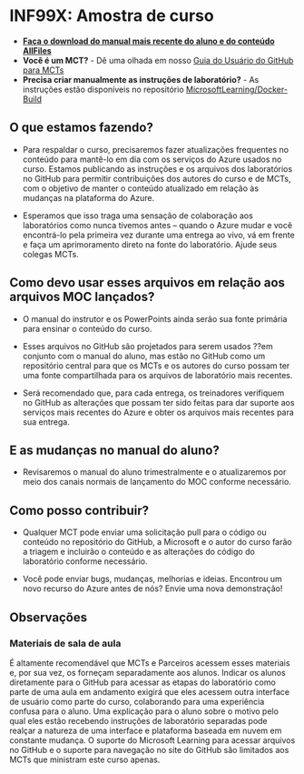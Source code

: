 # INF99X: Amostra de curso

- **[Faça o download do manual mais recente do aluno e do conteúdo AllFiles](../../releases/latest)**
- **Você é um MCT?** - Dê uma olhada em nosso [Guia do Usuário do GitHub para MCTs](https://microsoftlearning.github.io/MCT-User-Guide/)
- **Precisa criar manualmente as instruções de laboratório?** -  As instruções estão disponíveis no repositório [MicrosoftLearning/Docker-Build](https://github.com/MicrosoftLearning/Docker-Build)

## O que estamos fazendo?

- Para respaldar o curso, precisaremos fazer atualizações frequentes no conteúdo para mantê-lo em dia com os serviços do Azure usados no curso.  Estamos publicando as instruções e os arquivos dos laboratórios no GitHub para permitir contribuições dos autores do curso e de MCTs, com o objetivo de manter o conteúdo atualizado em relação às mudanças na plataforma do Azure.

- Esperamos que isso traga uma sensação de colaboração aos laboratórios como nunca tivemos antes – quando o Azure mudar e você encontrá-lo pela primeira vez durante uma entrega ao vivo, vá em frente e faça um aprimoramento direto na fonte do laboratório.  Ajude seus colegas MCTs.

## Como devo usar esses arquivos em relação aos arquivos MOC lançados?

- O manual do instrutor e os PowerPoints ainda serão sua fonte primária para ensinar o conteúdo do curso.

- Esses arquivos no GitHub são projetados para serem usados ??em conjunto com o manual do aluno, mas estão no GitHub como um repositório central para que os MCTs e os autores do curso possam ter uma fonte compartilhada para os arquivos de laboratório mais recentes.

- Será recomendado que, para cada entrega, os treinadores verifiquem no GitHub as alterações que possam ter sido feitas para dar suporte aos serviços mais recentes do Azure e obter os arquivos mais recentes para sua entrega.

## E as mudanças no manual do aluno?

- Revisaremos o manual do aluno trimestralmente e o atualizaremos por meio dos canais normais de lançamento do MOC conforme necessário.

## Como posso contribuir?

- Qualquer MCT pode enviar uma solicitação pull para o código ou conteúdo no repositório do GitHub, a Microsoft e o autor do curso farão a triagem e incluirão o conteúdo e as alterações do código do laboratório conforme necessário.

- Você pode enviar bugs, mudanças, melhorias e ideias.  Encontrou um novo recurso do Azure antes de nós?  Envie uma nova demonstração!

## Observações

### Materiais de sala de aula

É altamente recomendável que MCTs e Parceiros acessem esses materiais e, por sua vez, os forneçam separadamente aos alunos.  Indicar os alunos diretamente para o GitHub para acessar as etapas do laboratório como parte de uma aula em andamento exigirá que eles acessem outra interface de usuário como parte do curso, colaborando para uma experiência confusa para o aluno. Uma explicação para o aluno sobre o motivo pelo qual eles estão recebendo instruções de laboratório separadas pode realçar a natureza de uma interface e plataforma baseada em nuvem em constante mudança. O suporte do Microsoft Learning para acessar arquivos no GitHub e o suporte para navegação no site do GitHub são limitados aos MCTs que ministram este curso apenas.
